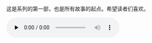 这是系列的第一部，也是所有故事的起点。希望读者们喜欢。

<audio id="audio" controls="" preload="none">
        <source id="mp3" src="media/Promise for the future.mp3">
</audio>
